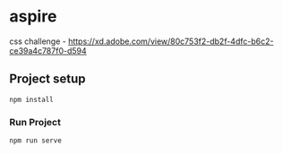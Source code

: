 # aspire

css challenge - https://xd.adobe.com/view/80c753f2-db2f-4dfc-b6c2-ce39a4c787f0-d594

## Project setup

```
npm install
```

### Run Project

```
npm run serve
```
